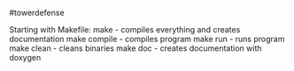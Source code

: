 #towerdefense

Starting with Makefile:
  make - compiles everything and creates documentation
  make compile - compiles program
  make run - runs program
  make clean - cleans binaries
  make doc - creates documentation with doxygen
